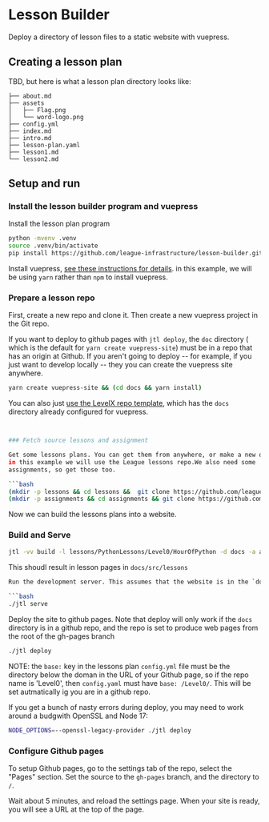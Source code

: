 # Lesson Builder

Deploy a directory of lesson files to a static website with vuepress. 

## Creating a lesson plan

TBD, but here is what a lesson plan directory looks like:

```
├── about.md
├── assets
│   ├── Flag.png
│   └── word-logo.png
├── config.yml
├── index.md
├── intro.md
├── lesson-plan.yaml
├── lesson1.md
└── lesson2.md
```

## Setup and run 

### Install the lesson builder program and vuepress

Install the lesson plan program 

```bash 
python -mvenv .venv
source .venv/bin/activate
pip install https://github.com/league-infrastructure/lesson-builder.git#egg=lesson-builder
```

Install vuepress, [see these instructions for details](https://vuepress.vuejs.org/guide/getting-started.html). 
in this example, we will be using `yarn` rather than `npm` to install vuepress.

### Prepare a lesson repo

First, create a new repo and clone it. Then create a new vuepress project in 
the Git repo. 

If you want to deploy to github pages with `jtl deploy`, the `doc` directory
( which is the default for `yarn create vuepress-site`) must be in a repo that 
has an origin at Github. If you aren't going to deploy -- for example, if you
just want to develop locally -- they you can create the vuepress site anywhere.

```bash
yarn create vuepress-site && (cd docs && yarn install)
```
You can also just [use the LevelX repo template](), which has the `docs` directory
already configured for vuepress. 

```bash


### Fetch source lessons and assignment

Get some lessons plans. You can get them from anywhere, or make a new one, but
in this example we will use the League lessons repo.We also need some 
assignments, so get those too. 

```bash
(mkdir -p lessons && cd lessons &&  git clone https://github.com/league-python/PythonLessons.git )
(mkdir -p assignments && cd assignments && git clone https://github.com/League-central/python-modules.git)
```
Now we can build the lessons plans into a website. 

### Build and Serve

```bash
jtl -vv build -l lessons/PythonLessons/Level0/HourOfPython -d docs -a assignments
```
This shoudl result in lesson pages in `docs/src/lessons`

```bash
Run the development server. This assumes that the website is in the `docs` directory
    
```bash
./jtl serve
```

Deploy the site to github pages. Note that deploy will only work if the `docs` 
directory is in a github repo, and the repo is set to produce web pages from
the root of the gh-pages branch

```bash
./jtl deploy
```

NOTE: the `base:` key in the lessons plan `config.yml` file  must be the directory 
below the doman in the URL of your Github page, so if the repo name is 
'Level0', then `config.yaml` must have `base: /Level0/`. This will be set
autmatically ig you are in a github repo.

If you get a bunch of nasty errors during deploy, you may need to work around 
a budgwith OpenSSL and Node 17:

```bash
NODE_OPTIONS=--openssl-legacy-provider ./jtl deploy
```

### Configure Github pages

To setup Github pages, go to the settings tab of the repo, select the "Pages"
section. Set the source to the `gh-pages` branch, and the directory to `/`.

Wait about 5 minutes, and reload the settings page. When your site is ready, 
you will see a URL at the top of the page.
